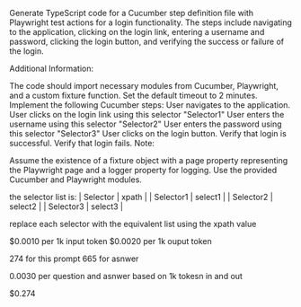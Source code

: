 Generate TypeScript code for a Cucumber step definition file with Playwright test actions for a login functionality. The steps include navigating to the application, clicking on the login link, entering a username and password, clicking the login button, and verifying the success or failure of the login.

Additional Information:

The code should import necessary modules from Cucumber, Playwright, and a custom fixture function.
Set the default timeout to 2 minutes.
Implement the following Cucumber steps:
User navigates to the application.
User clicks on the login link using this selector "Selector1"
User enters the username using this selector "Selector2"
User enters the password using this selector "Selector3"
User clicks on the login button.
Verify that login is successful.
Verify that login fails.
Note:

Assume the existence of a fixture object with a page property representing the Playwright page and a logger property for logging.
Use the provided Cucumber and Playwright modules.

the selector list is:
| Selector | xpath |
| Selector1 | select1 |
| Selector2 | select2 |
| Selector3 | select3 |

replace each selector with the equivalent list using the xpath value 




$0.0010 per 1k input token
$0.0020 per 1k ouput token

274 for this prompt
665 for asnwer


0.0030 per question and asnwer based on 1k tokesn in and out

$0.274

